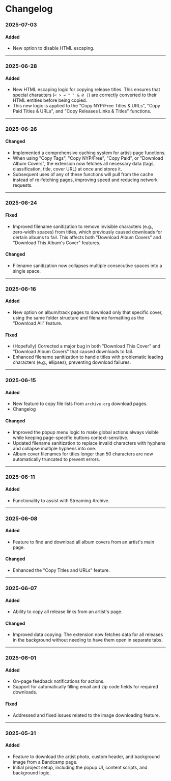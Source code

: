 # Changelog

### 2025-07-03
#### Added
 - New option to disable HTML escaping.

---
### 2025-06-28
#### Added
 - New HTML escaping logic for copying release titles. This ensures that special characters (`< > = " ' & @ |`) are correctly converted to their HTML entities before being copied.
 - This new logic is applied to the "Copy NYP/Free Titles & URLs", "Copy Paid Titles & URLs", and "Copy Releases Links & Titles" functions.

---
### 2025-06-26
#### Changed
 - Implemented a comprehensive caching system for artist-page functions.
 - When using "Copy Tags", "Copy NYP/Free", "Copy Paid", or "Download Album Covers", the extension now fetches all necessary data (tags, classification, title, cover URL) at once and stores it.
 - Subsequent uses of any of these functions will pull from the cache instead of re-fetching pages, improving speed and reducing network requests.

---
### 2025-06-24
#### Fixed
 - Improved filename sanitization to remove invisible characters (e.g., zero-width spaces) from titles, which previously caused downloads for certain albums to fail. This affects both "Download Album Covers" and "Download This Album's Cover" features.
#### Changed
 - Filename sanitization now collapses multiple consecutive spaces into a single space.

---
### 2025-06-16
#### Added
 - New option on album/track pages to download only that specific cover, using the same folder structure and filename formatting as the "Download All" feature.
#### Fixed
 - (Hopefully) Corrected a major bug in both "Download This Cover" and "Download Album Covers" that caused downloads to fail.
 - Enhanced filename sanitization to handle titles with problematic leading characters (e.g., ellipses), preventing download failures.

---
### 2025-06-15
#### Added
 - New feature to copy file lists from `archive.org` download pages.
 - Changelog
#### Changed
- Improved the popup menu logic to make global actions always visible while keeping page-specific buttons context-sensitive.
- Updated filename sanitization to replace invalid characters with hyphens and collapse multiple hyphens into one.
- Album cover filenames for titles longer than 50 characters are now automatically truncated to prevent errors.

---
### 2025-06-11
#### Added
- Functionality to assist with Streaming Archive.

---
### 2025-06-08
#### Added
- Feature to find and download all album covers from an artist's main page.

#### Changed
- Enhanced the "Copy Titles and URLs" feature.

---
### 2025-06-07
#### Added
- Ability to copy all release links from an artist's page.

#### Changed
- Improved data copying: The extension now fetches data for all releases in the background without needing to have them open in separate tabs.

---
### 2025-06-01
#### Added
- On-page feedback notifications for actions.
- Support for automatically filling email and zip code fields for required downloads.

#### Fixed
- Addressed and fixed issues related to the image downloading feature.

---
### 2025-05-31
#### Added
- Feature to download the artist photo, custom header, and background image from a Bandcamp page.
- Initial project setup, including the popup UI, content scripts, and background logic.